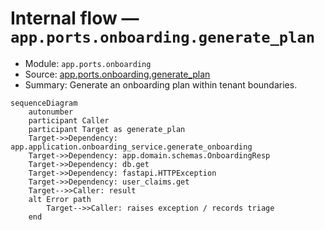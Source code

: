 # Internal flow — `app.ports.onboarding.generate_plan`

- Module: `app.ports.onboarding`
- Source: [app.ports.onboarding.generate_plan](../Src/backend/app/ports/onboarding.py#L16)
- Summary: Generate an onboarding plan within tenant boundaries.

```mermaid
sequenceDiagram
    autonumber
    participant Caller
    participant Target as generate_plan
    Target->>Dependency: app.application.onboarding_service.generate_onboarding
    Target->>Dependency: app.domain.schemas.OnboardingResp
    Target->>Dependency: db.get
    Target->>Dependency: fastapi.HTTPException
    Target->>Dependency: user_claims.get
    Target-->>Caller: result
    alt Error path
        Target-->>Caller: raises exception / records triage
    end
```